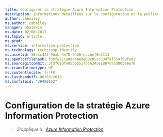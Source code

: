 ```yaml
---
title: Configurer la stratégie Azure Information Protection
description: Informations détaillées sur la configuration et la publication de la stratégie Azure Information Protection.
author: cabailey
ms.author: cabailey
manager: mbaldwin
ms.date: 02/08/2017
ms.topic: article
ms.prod: ''
ms.service: information-protection
ms.technology: techgroup-identity
ms.assetid: 38ecc425-9bab-4e70-9436-eccbef0e3113
ms.openlocfilehash: fd8fe71ca0debaede08c05cc334f4f554f69fe92
ms.sourcegitcommit: 5fdf013fe05b65517b56245e1807875d80be6e70
ms.translationtype: HT
ms.contentlocale: fr-FR
ms.lasthandoff: 08/03/2018
ms.locfileid: "39490162"
---
```

# <a name="configuring-the-azure-information-protection-policy"></a>Configuration de la stratégie Azure Information Protection 

>*S’applique à : [Azure Information Protection](https://azure.microsoft.com/pricing/details/information-protection)*


